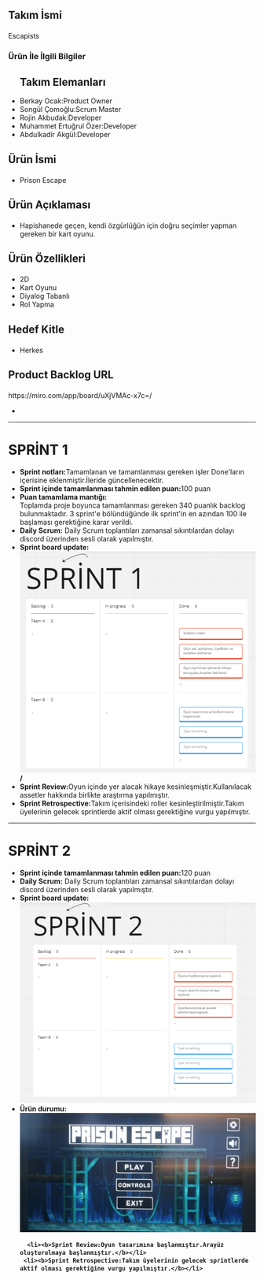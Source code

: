 ### 

<!--
**Akademitakim/Akademitakim** is a ✨ _special_ ✨ repository because its `README.md` (this file) appears on your GitHub profile.

Here are some ideas to get you started:

- 🔭 I’m currently working on ...
- 🌱 I’m currently learning ...
- 👯 I’m looking to collaborate on ...
- 🤔 I’m looking for help with ...
- 💬 Ask me about ...
- 📫 How to reach me: ...
- 😄 Pronouns: ...
- ⚡ Fun fact: ...
-->


<h2><p>Takım İsmi</h2></p>
Escapists

<h3><p>Ürün İle İlgili Bilgiler</h3></p>
<ul>
<h2>Takım Elemanları</h2>
<li>Berkay Ocak:Product Owner</li>
<li>Songül Çomoğlu:Scrum Master</li>
<li>Rojin Akbudak:Developer</li>
<li>Muhammet Ertuğrul Özer:Developer</li>
<li>Abdulkadir Akgül:Developer</li>
</ul>

<h2><p>Ürün İsmi</h2></p>
<ul><li>Prison Escape</ul></li>

<h2><p>Ürün Açıklaması</h2></p>
<ul><li>Hapishanede geçen, kendi özgürlüğün için doğru seçimler yapman gereken bir kart oyunu.</ul></li>

<h2><p>Ürün Özellikleri</h2></p>
<ul>
<li>2D</li>
<li>Kart Oyunu</li>
<li>Diyalog Tabanlı</li>
<li>Rol Yapma</li></ul>


<h2><p>Hedef Kitle</h2></p>
<ul><li>Herkes</li></ul>


<h2><p>Product Backlog URL</h2> https://miro.com/app/board/uXjVMAc-x7c=/</p>
<ul>
  <li> </ul></li>
<hr><h1>SPRİNT 1</h1></hr>
<ul>
<li><b>Sprint notları:</b>Tamamlanan ve tamamlanması gereken işler Done'ların içerisine eklenmiştir.İleride güncellenecektir. </li>  
<li><b>Sprint içinde tamamlanması tahmin edilen puan:</b>100 puan</li>
  <li><b>Puan tamamlama mantığı:</li></b>Toplamda proje boyunca tamamlanması gereken 340 puanlık backlog bulunmaktadır. 3 sprint'e bölündüğünde ilk sprint'in en azından 100 ile başlaması gerektiğine karar verildi.
  <li><b>Daily Scrum:</b> Daily Scrum toplantıları zamansal sıkıntılardan dolayı discord üzerinden sesli olarak yapılmıştır.</li></b>
  <li><b>Sprint board update:<img src="akademi_.png" width="auto">/</b>
</li>
  <li><b>Sprint Review:</b>Oyun içinde yer alacak hikaye kesinleşmiştir.Kullanılacak assetler hakkında birlikte araştırma yapılmıştır.</li>
   <li><b>Sprint Retrospective:</b>Takım içerisindeki roller kesinleştirilmiştir.Takım üyelerinin gelecek sprintlerde aktif olması gerektiğine vurgu yapılmıştır.</li>
  </ul>
  <hr><h1>SPRİNT 2</h1></hr>
  <ul>
    <li><b>Sprint içinde tamamlanması tahmin edilen puan:</b>120 puan</li>
     <li><b>Daily Scrum:</b> Daily Scrum toplantıları zamansal sıkıntılardan dolayı discord üzerinden sesli olarak yapılmıştır.</li>
    <li><b>Sprint board update:<img src="sprint_2.png" width="auto"></li><b>
        <li><b>Ürün durumu:<img src="akademi_cls.jpeg" width="auto"></li><b>

      
      <li><b>Sprint Review:Oyun tasarımına başlanmıştır.Arayüz oluşturulmaya başlanmıştır.</b></li>
     <li><b>Sprint Retrospective:Takım üyelerinin gelecek sprintlerde aktif olması gerektiğine vurgu yapılmıştır.</b></li>
     
    
  </ul>
